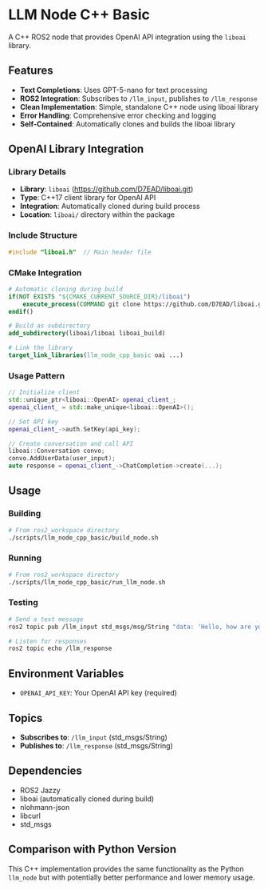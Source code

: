 # LLM Node C++ Basic

A C++ ROS2 node that provides OpenAI API integration using the `liboai` library.

## Features

- **Text Completions**: Uses GPT-5-nano for text processing
- **ROS2 Integration**: Subscribes to `/llm_input`, publishes to `/llm_response`
- **Clean Implementation**: Simple, standalone C++ node using liboai library
- **Error Handling**: Comprehensive error checking and logging
- **Self-Contained**: Automatically clones and builds the liboai library

## OpenAI Library Integration

### Library Details
- **Library**: `liboai` (https://github.com/D7EAD/liboai.git)
- **Type**: C++17 client library for OpenAI API
- **Integration**: Automatically cloned during build process
- **Location**: `liboai/` directory within the package

### Include Structure
```cpp
#include "liboai.h"  // Main header file
```

### CMake Integration
```cmake
# Automatic cloning during build
if(NOT EXISTS "${CMAKE_CURRENT_SOURCE_DIR}/liboai")
    execute_process(COMMAND git clone https://github.com/D7EAD/liboai.git)
endif()

# Build as subdirectory
add_subdirectory(liboai/liboai liboai_build)

# Link the library
target_link_libraries(llm_node_cpp_basic oai ...)
```

### Usage Pattern
```cpp
// Initialize client
std::unique_ptr<liboai::OpenAI> openai_client_;
openai_client_ = std::make_unique<liboai::OpenAI>();

// Set API key
openai_client_->auth.SetKey(api_key);

// Create conversation and call API
liboai::Conversation convo;
convo.AddUserData(user_input);
auto response = openai_client_->ChatCompletion->create(...);
```

## Usage

### Building

```bash
# From ros2_workspace directory
./scripts/llm_node_cpp_basic/build_node.sh
```

### Running

```bash
# From ros2_workspace directory
./scripts/llm_node_cpp_basic/run_llm_node.sh
```

### Testing

```bash
# Send a text message
ros2 topic pub /llm_input std_msgs/msg/String "data: 'Hello, how are you?'"

# Listen for responses
ros2 topic echo /llm_response
```

## Environment Variables

- `OPENAI_API_KEY`: Your OpenAI API key (required)

## Topics

- **Subscribes to**: `/llm_input` (std_msgs/String)
- **Publishes to**: `/llm_response` (std_msgs/String)

## Dependencies

- ROS2 Jazzy
- liboai (automatically cloned during build)
- nlohmann-json
- libcurl
- std_msgs

## Comparison with Python Version

This C++ implementation provides the same functionality as the Python `llm_node` but with potentially better performance and lower memory usage.
